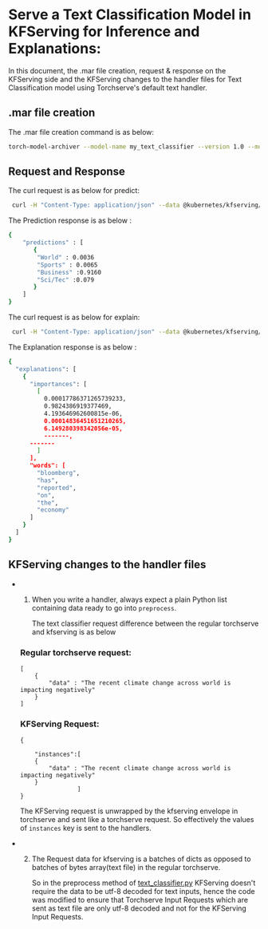 # Serve a Text Classification Model in KFServing for Inference and Explanations:

In this document, the .mar file creation, request & response on the KFServing side and the KFServing changes to the handler files for Text Classification model using Torchserve's default text handler.

## .mar file creation

The .mar file creation command is as below:

```bash
torch-model-archiver --model-name my_text_classifier --version 1.0 --model-file serve/examples/text_classification/model.py --serialized-file serve/examples/text_classification/model.pt --handler text_classifier --extra-files "serve/examples/text_classification/index_to_name.json,serve/examples/text_classification/source_vocab.pt"
```
## Request and Response

The curl request is as below for predict:

```bash
 curl -H "Content-Type: application/json" --data @kubernetes/kfserving/kf_request_json/text_classifier.json http://127.0.0.1:8085/v1/models/my_tc:predict
```


The Prediction response is as below :

```bash
{
	"predictions" : [
	   {
		"World" : 0.0036
		"Sports" : 0.0065
		"Business" :0.9160
		"Sci/Tec" :0.079
	   }
	]
}
```

The curl request is as below for explain:

```bash
 curl -H "Content-Type: application/json" --data @kubernetes/kfserving/kf_request_json/text_classifier.json http://127.0.0.1:8085/v1/models/my_tc:explain
```


The Explanation response is as below :

```bash
{
  "explanations": [
    {
      "importances": [
        [
          0.00017786371265739233,
          0.9824386919377469,
          4.193646962600815e-06,
          0.00014836451651210265,
          6.149280398342056e-05,
          -------,
	  -------
        ]
      ],
      "words": [
        "bloomberg",
        "has",
        "reported",
        "on",
        "the",
        "economy"
      ]
    }
  ]
}
```



## KFServing changes to the handler files

* 1)  When you write a handler, always expect a plain Python list containing data ready to go into `preprocess`.

        The text classifier request difference between the regular torchserve and kfserving is as below

    ### Regular torchserve request:
	```
	[
		{
			"data" : "The recent climate change across world is impacting negatively"
		}     
	]
	```

	###	KFServing Request:
	```
	{

		"instances":[
		{
			"data" : "The recent climate change across world is impacting negatively"
		}
					]
	}
	```

    The KFServing request is unwrapped by the kfserving envelope in torchserve  and sent like a torchserve request. So effectively the values of  `instances`  key is sent to the handlers.

        

* 2)  The Request data for kfserving  is a batches of dicts as opposed to batches of bytes array(text file) in 		  the regular torchserve.

	  So  in the preprocess method of [text_classifier.py](https://github.com/pytorch/serve/blob/master/ts/torch_handler/text_classifier.py) KFServing doesn't require the data to be utf-8 decoded for text inputs, hence the code was modified to ensure that Torchserve Input Requests which are sent as text file are only utf-8 decoded and not for the KFServing Input Requests.
